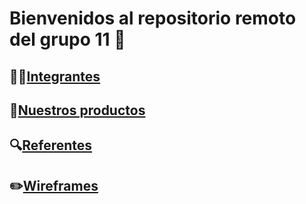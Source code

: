 # Bienvenidos al repositorio remoto del grupo 11 🏡
## 👨‍💻[Integrantes](./Integrantes.md)
## 🎁[Nuestros productos](./productos.md)
## 🔍[Referentes](./referentes.md)
## ✏️[Wireframes](./wireframes.md)

